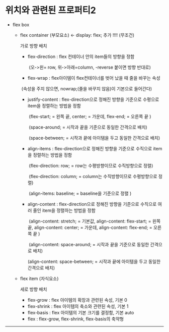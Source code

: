 <h1> 위치와 관련된 프로퍼티2</h1>

+ flex box

   - flex container (부모요소) <- display: flex; 추가 !!!! (무조건)

     가로 방향 배치

      - flex-direction : flex 컨테이너 안의 item들의 방향을 정함 

        ​                           (오->왼= row, 위->아래=column, -reverse 붙이면 방향 반대로)

      - flex-wrap : flex아이템이 flex컨테이너를 벗어 났을 때 줄을 바꾸는 속성

     ​                            (속성을 주지 않으면, nowrap;(줄을 바꾸지 않음)이 기본으로 들어간다)       

      - justify-content : flex-direction으로 정해진 방향을 기준으로 수평으로 item을 정렬하는 방법을 정함

        ​                             (flex-start; = 왼쪽 끝, center; = 가운데, flex-end; = 오른쪽 끝 )

        ​                            (space-around; =  시작과 끝을 기준으로 동일한 간격으로 배치)

        ​                           (space-between; =  시작과 끝에 아이템을 두고 동일한 간격으로 배치)

      - align-items :  flex-direction으로 정해진 방향을 기준으로 수직으로 item을 정렬하는 방법을 정함 

        ​                           (flex-direction: row; = row는 수평방향이므로 수직방향으로 정렬)

        ​                     (flex-direction: column; = column는 수직방향이므로 수평방향으로 정렬)

        ​							(align-items: baseline; = baseline을 기준으로 정렬 )

      - align-content : flex-direction으로 정해진 방향을 기준으로 수직으로 여러 줄인 item을 정렬하는 방법을 정함

        ​                   (align-content: stretch; = 기본값, align-content: flex-start; = 왼쪽 끝, align-content: center; = 가운데, align-content: flex-end; = 오른쪽 끝 )

        ​             (align-content: space-around; =  시작과 끝을 기준으로 동일한 간격으로 배치)

          (align-content: space-between; =  시작과 끝에 아이템을 두고 동일한 간격으로 배치)

        

   - flex item (자식요소)

     세로 방향 배치

     	- flex-grow : flex 아이템의 확장과 관련된 속성, 기본 0
     	- flex-shrink : flex 아이템의 축소와 관련된 속성, 기본 1
     	- flex-basis : flex 아이템의 기본 크기를 결정함, 기본 auto
     	- flex : flex-grow, flex-shrink, flex-basis의 축약형

------------------------


